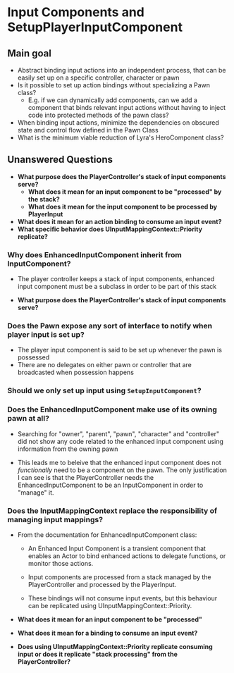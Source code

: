 # Input Components and SetupPlayerInputComponent

## Main goal
- Abstract binding input actions into an independent process, that can be easily
  set up on a specific controller, character or pawn
- Is it possible to set up action bindings without specializing a Pawn class?
  - E.g. if we can dynamically add components, can we add a component that binds
    relevant input actions without having to inject code into protected methods
    of the pawn class?
- When binding input actions, minimize the dependencies on obscured state and
  control flow defined in the Pawn Class
- What is the minimum viable reduction of Lyra's HeroComponent class?

## Unanswered Questions
- **What purpose does the PlayerController's stack of input components serve?**
  - **What does it mean for an input component to be "processed" by the stack?**
  - **What does it mean for the input component to be processed by PlayerInput**
- **What does it mean for an action binding to consume an input event?**
- **What specific behavior does UInputMappingContext::Priority replicate?**

### Why does EnhancedInputComponent inherit from InputComponent?
- The player controller keeps a stack of input components, enhanced input
  component must be a subclass in order to be part of this stack

- **What purpose does the PlayerController's stack of input components serve?**

### Does the Pawn expose any sort of interface to notify when player input is set up?
- The player input component is said to be set up whenever the pawn is possessed
- There are no delegates on either pawn or controller that are broadcasted when
  possession happens

### Should we only set up input using `SetupInputComponent`?

### Does the EnhancedInputComponent make use of its owning pawn at all?
- Searching for "owner", "parent", "pawn", "character" and "controller" did not
  show any code related to the enhanced input component using information from
  the owning pawn

- This leads me to beleive that the enhanced input component does not
  _functionally_ need to be a component on the pawn. The only justification I
  can see is that the PlayerController needs the EnhancedInputComponent to be an
  InputComponent in order to "manage" it.

### Does the InputMappingContext replace the responsibility of managing input mappings?

- From the documentation for EnhancedInputComponent class:

  - An Enhanced Input Component is a transient component that enables an Actor
    to bind enhanced actions to delegate functions, or monitor those actions.

  - Input components are processed from a stack managed by the PlayerController
    and processed by the PlayerInput.

  - These bindings will not consume input events, but this behaviour can be
    replicated using UInputMappingContext::Priority.

- **What does it mean for an input component to be "processed"**
- **What does it mean for a binding to consume an input event?**
- **Does using UInputMappingContext::Priority replicate consuming input or does it replicate "stack processing" from the PlayerController?**
